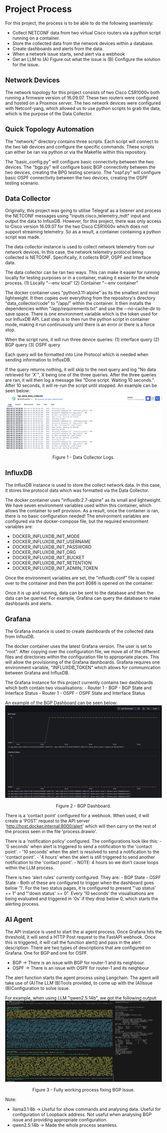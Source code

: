 # Project Process
For this project, the process is to be able to do the following seamlessly:
- Collect NETCONF data from two virtual Cisco routers via a python script running on a container.
- Store the collected data from the network devices within a database.
- Create dashboards and alerts from the data.
- When a network issue starts, send alert via a webhook
- Get an LLM to (A) Figure out what the issue is (B) Configure the solution for the issue.


## Network Devices
The network topology for this project consists of two Cisco CSR1000v both running a firmware version of 16.09.07. These two routers were configured and hosted on a Proxmox server. The two network devices were configured with Netconf-yang, which allowed us to use python scripts to grab the data, which is the purpose of the Data Collector.


## Quick Topology Automation
The "network/" directory contains three scripts. Each script will connect to the two lab devices and configure the specific commands. These scripts can either be ran via python or via the Makefile within this repository. 

The "basic_config.py" will configure basic connectivity between the two devices.
The "bgp.py" will configure basic BGP connectivity between the two devices, creating the BPG testing scenario.
The "ospf.py" will configure basic OSPF connectivity between the two devices, creating the OSPF testing scenario.


## Data Collector
Originally, this project was going to utilise Telegraf as a listener and process the NETCONF messages using "inputs.cisco_telemetry_mdt" input and output the data to InfluxDB. However, for this project, there was only access to Cisco version 16.09.07 for the two Cisco CSR1000v which does not support streaming telemetry. So as a result, a container containing a python script was made.

The data collector instance is used to collect network telemetry from our network devices. In this case, the network telemetry protocol being collected is NETCONF. Specifically, it collects BGP, OSPF and Interface data.

The data collector can be ran two ways. This can make it easier for running locally for testing purposes or in a container, making it easier for the whole process.
(1) Locally "--env local"
(2) Container "--env container"

The docker container uses "python3.11-alpine" as its the smallest and most lightweight. It then copies over everything from the repository's directory "data_collector/code" to "/app/" within the container. It then installs the dependencies within "/app/requirements.txt" and use the --no-cache-dir to save space. There is one environment variable which is the token used for our InfluxDB API. Last step is to then run the python script in container mode, making it run continuously until there is an error or there is a force stop.

When the script runs, it will run three device queries:
(1) interface query
(2) BGP query
(3) OSPF query

Each query will be formatted into Line Protocol which is needed when sending information to InfluxDB.

If the query returns nothing, it will skip to the next query and log "No data retrieved for 'X'", X being one of the three queries. After the three queries are ran, it will then log a message like "Done script. Waiting 10 seconds.". After 10 seconds, it will re-run the script until stopped. An example can be seen below:
![Data Collector Log Messages](images/fyp_data_collecter_logs.png)
<center>Figure 1 - Data Collector Logs.</center>


## InfluxDB
The InfluxDB instance is used to store the collect network data. In this case, it stores line protocol data which was formatted via the Data Collector.

The docker container uses "influxdb:2.7-alpine" as its small and lightweight. We have seven environment variables used within this container, which allows the container to self provision. As a result, once the container is ran, there is no basic configuration needed! The environment variables are configured via the docker-compose file, but the required environment variables are:
- DOCKER_INFLUXDB_INIT_MODE
- DOCKER_INFLUXDB_INIT_USERNAME
- DOCKER_INFLUXDB_INIT_PASSWORD
- DOCKER_INFLUXDB_INIT_ORG
- DOCKER_INFLUXDB_INIT_BUCKET
- DOCKER_INFLUXDB_INIT_RETENTION
- DOCKER_INFLUXDB_INIT_ADMIN_TOKEN

Once the environment variables are set, the "influxdb.conf" file is copied over to the container and then the port 8086 is opened on the container.

Once it is up and running, data can be sent to the database and then the data can be queried. For example, Grafana can query the database to make dashboards and alerts.


## Grafana
The Grafana instance is used to create dashboards of the collected data from InfluxDB.

The docker container uses the latest Grafana version. The user is set to "root". After copying over the configuration file, we move all of the different files and directories within the configuration file to appropriate places. This will allow the provisioning of the Grafana dashboards. Grafana requires one environment variable, "INFLUXDB_TOKEN" which allows for communication between Grafana and InfluxDB.

The Grafana instance for this project currently contains two dashboards which both contain two visualisations:
    - Router 1 - BGP - BGP State and Interface Status
    - Router 1 - OSPF - OSPF State and Interface Status

An example of the BGP Dashboard can be seen below:
![Example of the BGP Dashboard](images/grafana_dashboard_example.png)
<center>Figure 2 - BGP Dashboard.</center>

There is a 'contact point' configured for a webhook. When used, it will create a 'POST' request to the API server 'http://host.docker.internal:8000/alert' which will then carry on the rest of the process seen in the file 'process.drawio'.

There is a 'notification policy' configured. The configurations look like this:
    - '0 seconds' when alert is triggered to send a notification to the 'contact point'. 
    - '10 seconds' when the alert is resolved to send a notification to the 'contact point'.
    - '4 hours' when the alert is still triggered to send another notification to the 'contact point'. 
    - NOTE: 4 hours so we don’t cause loops within the LLM process. 

There is two 'alert rules' currently configured. They are:
    - BGP State 
    - OSPF State
    - Both of these are configured to trigger when the dashboard goes below '1'. For the two status pages, it is configured to present "'up status' == 1" and "'down status' == 0". Every '10 seconds' the visualisations are being evaluated and triggered in '0s' if they drop below 0, which starts the alerting process. 


## AI Agent
The API instance is used to start the ai agent process. Once Grafana hits the threshold, it will send a HTTP Post request to the FastAPI webhook. Once this is triggered, it will call the function alert() and pass in the alert description. There are two types of descriptions that are configured on Grafana. One for BGP and one for OSPF. 
- BGP -> There is an issue with BGP for router-1 and its neighbour.
- OSPF -> There is an issue with OSPF for router-1 and its neighbour

The alert function starts the agent process using Langchain. The agent will take use of (A)The LLM (B)Tools provided, to come up with the (A)Issue (B)Configuration to solve issue.

For example, when using LLM "qwen2.5:14b", we got the following output:
![Qwen 2.5 Solution](images/qwen_solution_ai_agent.png)
<center>Figure 3 - Fully working process fixing BGP Issue.</center>

Note:
- llama3.1:8b -> Useful for show commands and analysing data. Useful for configuration of Loopback address. Not useful when analysing BGP issue and providing appropriate configuration.
- qwen2.5:14b -> Made the whole process seamless.
